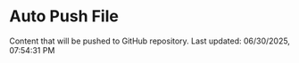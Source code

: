 # Auto Push File

Content that will be pushed to GitHub repository.
Last updated: 06/30/2025, 07:54:31 PM